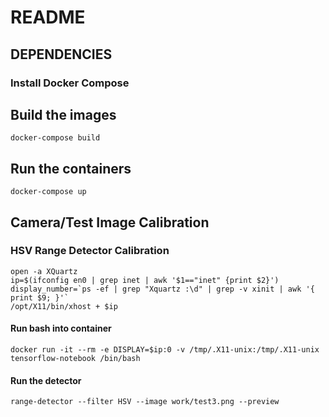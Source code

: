 # README

## DEPENDENCIES

### Install Docker Compose

## Build the images
`docker-compose build`

## Run the containers
`docker-compose up`

## Camera/Test Image Calibration
### HSV Range Detector Calibration
```
open -a XQuartz
ip=$(ifconfig en0 | grep inet | awk '$1=="inet" {print $2}')
display_number=`ps -ef | grep "Xquartz :\d" | grep -v xinit | awk '{ print $9; }'`
/opt/X11/bin/xhost + $ip
```
#### Run bash into container
`docker run -it --rm -e DISPLAY=$ip:0 -v /tmp/.X11-unix:/tmp/.X11-unix tensorflow-notebook /bin/bash`
#### Run the detector
`range-detector --filter HSV --image work/test3.png --preview`

